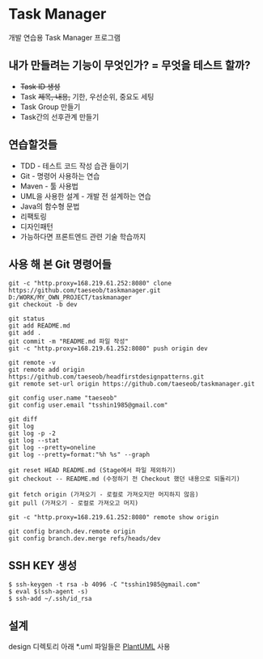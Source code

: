# Task Manager
개발 연습용 Task Manager 프로그램

## 내가 만들려는 기능이 무엇인가? = 무엇을 테스트 할까?
- ~~Task ID 생성~~
- Task ~~제목, 내용,~~ 기한, 우선순위, 중요도 세팅
- Task Group 만들기
- Task간의 선후관계 만들기

## 연습할것들
* TDD - 테스트 코드 작성 습관 들이기
* Git - 명령어 사용하는 연습
* Maven - 툴 사용법
* UML을 사용한 설계 - 개발 전 설계하는 연습
* Java의 함수형 문법
* 리팩토링
* 디자인패턴
* 가능하다면 프론트엔드 관련 기술 학습까지

## 사용 해 본 Git 명령어들
```
git -c "http.proxy=168.219.61.252:8080" clone https://github.com/taeseob/taskmanager.git D:/WORK/MY_OWN_PROJECT/taskmanager
git checkout -b dev

git status
git add README.md
git add .
git commit -m "README.md 파일 작성"
git -c "http.proxy=168.219.61.252:8080" push origin dev

git remote -v
git remote add origin https://github.com/taeseob/headfirstdesignpatterns.git
git remote set-url origin https://github.com/taeseob/taskmanager.git

git config user.name "taeseob"
git config user.email "tsshin1985@gmail.com"

git diff
git log
git log -p -2
git log --stat
git log --pretty=oneline
git log --pretty=format:"%h %s" --graph

git reset HEAD README.md (Stage에서 파일 제외하기)
git checkout -- README.md (수정하기 전 Checkout 했던 내용으로 되돌리기)

git fetch origin (가져오기 - 로컬로 가져오지만 머지하지 않음)
git pull (가져오기 - 로컬로 가져오고 머지)

git -c "http.proxy=168.219.61.252:8080" remote show origin

git config branch.dev.remote origin
git config branch.dev.merge refs/heads/dev
```

## SSH KEY 생성
```
$ ssh-keygen -t rsa -b 4096 -C "tsshin1985@gmail.com"
$ eval $(ssh-agent -s)
$ ssh-add ~/.ssh/id_rsa
```

## 설계
design 디렉토리 아래 *.uml 파일들은 [PlantUML](http://plantuml.com) 사용

